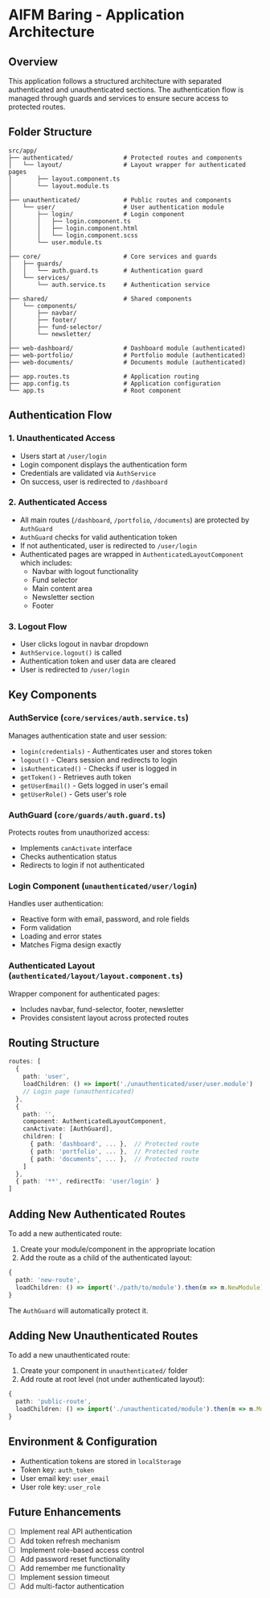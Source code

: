 # AIFM Baring - Application Architecture

## Overview

This application follows a structured architecture with separated authenticated and unauthenticated sections. The authentication flow is managed through guards and services to ensure secure access to protected routes.

## Folder Structure

```
src/app/
├── authenticated/              # Protected routes and components
│   └── layout/                 # Layout wrapper for authenticated pages
│       ├── layout.component.ts
│       └── layout.module.ts
│
├── unauthenticated/            # Public routes and components
│   └── user/                   # User authentication module
│       ├── login/              # Login component
│       │   ├── login.component.ts
│       │   ├── login.component.html
│       │   └── login.component.scss
│       └── user.module.ts
│
├── core/                       # Core services and guards
│   ├── guards/
│   │   └── auth.guard.ts       # Authentication guard
│   └── services/
│       └── auth.service.ts     # Authentication service
│
├── shared/                     # Shared components
│   └── components/
│       ├── navbar/
│       ├── footer/
│       ├── fund-selector/
│       └── newsletter/
│
├── web-dashboard/              # Dashboard module (authenticated)
├── web-portfolio/              # Portfolio module (authenticated)
├── web-documents/              # Documents module (authenticated)
│
├── app.routes.ts               # Application routing
├── app.config.ts               # Application configuration
└── app.ts                      # Root component
```

## Authentication Flow

### 1. Unauthenticated Access
- Users start at `/user/login`
- Login component displays the authentication form
- Credentials are validated via `AuthService`
- On success, user is redirected to `/dashboard`

### 2. Authenticated Access
- All main routes (`/dashboard`, `/portfolio`, `/documents`) are protected by `AuthGuard`
- `AuthGuard` checks for valid authentication token
- If not authenticated, user is redirected to `/user/login`
- Authenticated pages are wrapped in `AuthenticatedLayoutComponent` which includes:
  - Navbar with logout functionality
  - Fund selector
  - Main content area
  - Newsletter section
  - Footer

### 3. Logout Flow
- User clicks logout in navbar dropdown
- `AuthService.logout()` is called
- Authentication token and user data are cleared
- User is redirected to `/user/login`

## Key Components

### AuthService (`core/services/auth.service.ts`)
Manages authentication state and user session:
- `login(credentials)` - Authenticates user and stores token
- `logout()` - Clears session and redirects to login
- `isAuthenticated()` - Checks if user is logged in
- `getToken()` - Retrieves auth token
- `getUserEmail()` - Gets logged in user's email
- `getUserRole()` - Gets user's role

### AuthGuard (`core/guards/auth.guard.ts`)
Protects routes from unauthorized access:
- Implements `canActivate` interface
- Checks authentication status
- Redirects to login if not authenticated

### Login Component (`unauthenticated/user/login`)
Handles user authentication:
- Reactive form with email, password, and role fields
- Form validation
- Loading and error states
- Matches Figma design exactly

### Authenticated Layout (`authenticated/layout/layout.component.ts`)
Wrapper component for authenticated pages:
- Includes navbar, fund-selector, footer, newsletter
- Provides consistent layout across protected routes

## Routing Structure

```typescript
routes: [
  {
    path: 'user',
    loadChildren: () => import('./unauthenticated/user/user.module')
    // Login page (unauthenticated)
  },
  {
    path: '',
    component: AuthenticatedLayoutComponent,
    canActivate: [AuthGuard],
    children: [
      { path: 'dashboard', ... },  // Protected route
      { path: 'portfolio', ... },  // Protected route
      { path: 'documents', ... },  // Protected route
    ]
  },
  { path: '**', redirectTo: 'user/login' }
]
```

## Adding New Authenticated Routes

To add a new authenticated route:

1. Create your module/component in the appropriate location
2. Add the route as a child of the authenticated layout:

```typescript
{
  path: 'new-route',
  loadChildren: () => import('./path/to/module').then(m => m.NewModule)
}
```

The `AuthGuard` will automatically protect it.

## Adding New Unauthenticated Routes

To add a new unauthenticated route:

1. Create your component in `unauthenticated/` folder
2. Add route at root level (not under authenticated layout):

```typescript
{
  path: 'public-route',
  loadChildren: () => import('./unauthenticated/module').then(m => m.Module)
}
```

## Environment & Configuration

- Authentication tokens are stored in `localStorage`
- Token key: `auth_token`
- User email key: `user_email`
- User role key: `user_role`

## Future Enhancements

- [ ] Implement real API authentication
- [ ] Add token refresh mechanism
- [ ] Implement role-based access control
- [ ] Add password reset functionality
- [ ] Add remember me functionality
- [ ] Implement session timeout
- [ ] Add multi-factor authentication
